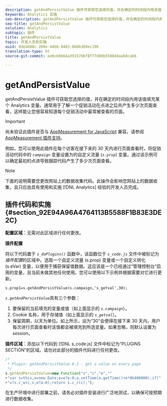 ```yaml
---
description: getAndPersistValue 插件可获取您选择的值，并在确定的时间段内用该值填充某个 Analytics 变量。通常用于了解一个促销活动在点进之后共产生多少次页面查看，这样能让您很容易知道每个促销活动中最常被查看的页面。
keywords: Analytics 实施
seo-description: getAndPersistValue 插件可获取您选择的值，并在确定的时间段内用该值填充某个 Analytics 变量。通常用于了解一个促销活动在点进之后共产生多少次页面查看，这样能让您很容易知道每个促销活动中最常被查看的页面。
seo-title: getAndPersistValue
solution: Analytics
subtopic: 插件
title: getAndPersistValue
topic: 开发人员和实施
uuid: ddeab80c-260e-44b6-8483-8b8b369ec19b
translation-type: ht
source-git-commit: ee0cb9b64a3915786f8f77d80b55004daa68cab6

---
```



# getAndPersistValue

getAndPersistValue 插件可获取您选择的值，并在确定的时间段内用该值填充某个 Analytics 变量。通常用于了解一个促销活动在点进之后共产生多少次页面查看，这样能让您很容易知道每个促销活动中最常被查看的页面。

>[!IMPORTANT]
>
>尚未验证此插件是否与 [AppMeasurement for JavaScript](../../../implement/js-implementation/c-appmeasurement-js/appmeasure-mjs.md#concept_F3957D7093A94216BD79F35CFC1557E8) 兼容。请参阅 [AppMeasurement 插件支持](../../../implement/js-implementation/c-appmeasurement-js/plugins-support.md#concept_E31A189BC8A547738666EB5E00D2252A)。

例如，您可以使用此插件在每个访客在接下来的 30 天内进行页面查看时，将促销活动代码中的 *`campaign`* 变量设置为的自定义流量 (*`s.prop`*) 变量。通过该示例可以确定最初的点进导致跟踪代码产生了多少次页面查看。

>[!NOTE]
>
>下面的说明需要您更改网站上的数据收集代码。此操作会影响您网站上的数据收集，且只应由具有使用和实施 [!DNL Analytics] 经验的开发人员完成。

## 插件代码和实施 {#section_92E94A96A4764113B5588F1B83E3DE2C}

**配置区域**：无需对此区域进行任何更改。

**插件配置**

将以下代码置于  *`s_doPlugins()`* 函数中，该函数位于 *`s_code.js`* 文件中被标记为&#x200B;*插件配置*&#x200B;的区域中。选取一个自定义流量 (s.prop) 变量或一个自定义转化 (s.eVar) 变量，以便用于捕获保留值数据。这应该是一个已经通过“管理控制台”启用的变量，且当前未做其他任何使用。您可以使用以下示例并根据需要对它进行更新。

`s.prop1=s.getAndPersistValue(s.campaign,'s_getval',30);`

*`s.getAndPersistValue`*&#x200B;具有三个参数：

1. 要保留的当前填充的变量或值（如上面显示的 *`s.campaign`*）。
1. Cookie 名称，用于存储值（如上面显示的 *`s_getval`*）。
1. 保留周期，以天为单位。如上所示，设为“30”会使得在接下来 30 天内，用户每次进行页面查看时该值都会被填充到所选变量。如果忽略，则默认设置为 *session*。

**插件区域**：添加以下代码到 [!DNL s_code.js] 文件中标记为“PLUGINS SECTION”的区域。请勿对此部分的插件代码进行任何更改。

```js
/* 
 * Plugin: getAndPersistValue 0.3 - get a value on every page 
 */ 
s.getAndPersistValue=new Function("v","c","e","" 
+"var s=this,a=new Date;e=e?e:0;a.setTime(a.getTime()+e*86400000);if(" 
+"v)s.c_w(c,v,e?a:0);return s.c_r(c);");
```

在生产环境中进行部署之前，请务必对插件安装进行广泛地测试，以确保可按预期进行数据收集。

